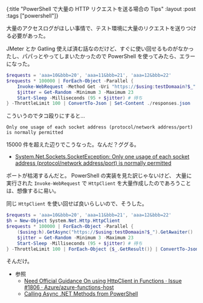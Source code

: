 {:title "PowerShell で大量の HTTP リクエストを送る場合の Tips"
:layout :post
:tags ["powershell"]}

大量のアクセスログがほしい事情で、テスト環境に大量のリクエストを送りつける必要があった。

JMeter とか Gatling 使えば済む話なのだけど、すぐに使い回せるものがなかったし、パパっとやってしまいたかったので PowerShell を使ってみたら、エラーになった。

```powershell
$requests = 'aaa=10&bbb=20', 'aaa=11&bbb=21', 'aaa=12&bbb=22'
$requests * 100000 | ForEach-Object -Parallel {
    Invoke-WebRequest -Method Get -Uri "https://$using:testDomaain?$_"
    $jitter = Get-Random -Minimum 3 -Maximum 23
    Start-Sleep -Milliseconds (95 + $jitter) # 待ち
} -ThrottleLimit 100 | ConvertTo-Json | Set-Content ./responses.json
```

こういうのでタコ殴りにすると...

`Only one usage of each socket address (protocol/network address/port) is normally permitted`

15000 件を超えた辺りでこうなった。なんだ？ググる。

- [System.Net.Sockets.SocketException: Only one usage of each socket address (protocol/network address/port) is normally permitted](https://social.msdn.microsoft.com/Forums/aspnet/en-US/ab5e4f6d-e96a-4bef-bba2-870eda412ea3/systemnetsocketssocketexception-only-one-usage-of-each-socket-address-protocolnetwork?forum=AzureFunctions)

ポートが枯渇するんだと。 PowerShell の実装を見た訳じゃないけど、 大量に実行された `Invoke-WebRequest` で `HttpClient` を大量作成したのであろうことは、想像するに易い。

同じ `HttpClient` を使い回せば良いらしいので、そうした。

```powershell
$requests = 'aaa=10&bbb=20', 'aaa=11&bbb=21', 'aaa=12&bbb=22'
$h = New-Object System.Net.Http.HttpClient
$requests * 100000 | ForEach-Object -Parallel {
    ($using:h).GetAsync("https://$using:testDomaain?$_").GetAwaiter()
    $jitter = Get-Random -Minimum 3 -Maximum 23
    Start-Sleep -Milliseconds (95 + $jitter) # 待ち
} -ThrottleLimit 100 | ForEach-Object {$_.GetResult()} | ConvertTo-Json | Set-Content ./responses.json
```

そんだけ。

- 参照
  - [Need Official Guidance On using HttpClient in Functions · Issue #1806 · Azure/azure-functions-host](https://github.com/Azure/azure-functions-host/issues/1806)
  - [Calling Async .NET Methods from PowerShell](https://blog.ironmansoftware.com/powershell-async-method/)
